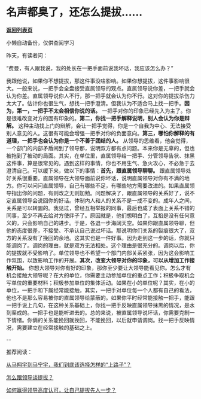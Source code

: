 # 名声都臭了，还怎么提拔……

[**返回列表页**](/gzh/费曼的小茶馆)

小懒自动备份，仅供查阅学习

昨天，有读者问：

“费曼，有人跟我说，我的处长在一把手面前说我坏话，我应该怎么办？”

我跟他说，如果你不想提拔，那这件事没啥影响。如果你想提拔，这件事影响很大。一般来说，一把手会全盘接受直属领导的观点。直属领导说你差，一把手就会认为你差。直属领导说你人不行，那一把手就会认为你不行。这对你的提拔杀伤力太大了。估计你也很生气，想找一把手澄清。但我认为不适合马上找一把手。**因为，第一，一把手不太会相信你说的话。**
一把手对你的印象已经先入为主了。你是很难改变对方的固有印象的。**第二，你找一把手解释说明，别人会认为你是辩解。**
这种主动找上门的辩解，会让一把手觉得，你是一个自我为中心、无法接受别人意见的人。这很有可能会增强一把手对你的负面意向。**第三，哪怕你解释的有道理，一把手也会认为你是一个不善于团结的人。**
从领导的思维看，他会觉得，一个部门的内部矛盾闹到了领导那，说明双方都有点问题。本来你是无辜的，但也被拖到了被动的局面。其实，在单位里，直属领导给一把手、分管领导告状、抹黑这件事，算是很常见的。遇到这样的事情，你也不用生气、急火攻心，不必急于去澄清自己。可以缓下来，做以下的事情：**首先，跟直属领导聊聊。**
跟直属领导处好关系很重要。直属领导在大领导面前说你坏话，说明直属领导对你有不满的地方。你可以问问直属领导，自己有哪些不足，有哪些地方需要改进的。如果直属领导指出你的问题，有则改之无则加勉。问题解决了，跟直属领导的关系好了，说不定直属领导会说回你的好话。体制内人和人的关系不是一成不变的。成年人之间，关系是可以转圜的。我见过，曾经互相举报的同事，最后也成了表面上关系不错的同事，至少不再去给对方使绊子了。原因就是，他们想明白了，互掐是没有任何意义的，只会影响自己的进步。于是，各退一步海阔天空。如果你跟直属领导聊，但他的态度很差，不接受、不承认自己说过坏话。那说明你们关系的裂痕很大了，双方的关系没有了挽回的余地。这其实也是一件好事。因为走到这一步的话，你就只能调岗了。调岗的理由，就是双方无法相处。这个理由是很充分的。调岗以后，你的提拔就不受影响了。单位领导也不希望一个部门内部关系紧张，因为这会影响工作氛围，以致影响工作的开展。**其次，改变大领导对你的印象，可以从增加工作接触开始。**
你想大领导对你有好的印象，那你至少要让大领导能看见你。怎么才有机会接触大领导呢？在大的单位，你需要主动参加单位的重点工作；积极争取机会写单位的重要材料；积极参加单位的集体活动。如果在小的单位呢？其实，在小的单位，一把手和下属经常能接触，其实，一把手对单位每一个人都有自己的看法，他也不是那么容易被你的直属领导给蒙蔽的。如果你平时经常能接触一把手，能跟一把手说上几句，在这种关系基础上，你找一把手反映直属领导抹黑的情况，是水到渠成的。一把手也是能听进去的。总的来说，被直属领导说坏话，你需要克制一下情绪。你俩的关系能挽回就挽回，不能挽回，以后就申请调岗。找一把手反映情况，需要建立在经常接触的基础之上。

\--

推荐阅读：  

[从马翔宇到马宁宇，我们到底该选择怎样的“上路子”？](https://mp.weixin.qq.com/s?__biz=Mzk0MzcyOTA5Ng==&mid=2247487778&idx=2&sn=77c2b391ca7b247f238f400ebaa5ca2e&scene=21#wechat_redirect)  

[怎么跟领导谈提拔？](https://mp.weixin.qq.com/s?__biz=Mzk0MzcyOTA5Ng==&mid=2247488302&idx=1&sn=42192b448031608501789cd55cd9f992&scene=21#wechat_redirect)  

[如何赢得领导高度认可，让自己提拔先人一步？](https://mp.weixin.qq.com/s?__biz=Mzk0MzcyOTA5Ng==&mid=2247488498&idx=2&sn=dae6e2afa1231dec9b10a35c6c7c77f1&scene=21#wechat_redirect)  

